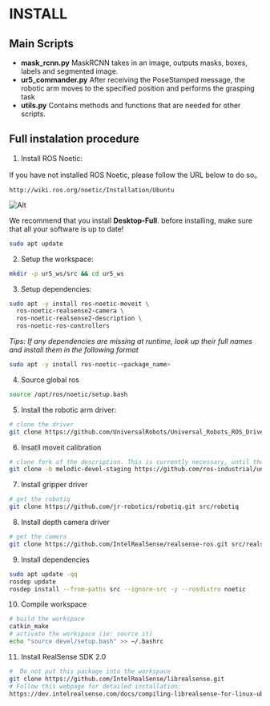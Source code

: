 # INSTALL
## Main Scripts
* **mask_rcnn.py**  MaskRCNN takes in an image, outputs masks, boxes, labels and segmented image.
* **ur5_commander.py**  After receiving the PoseStamped message, the robotic arm moves to the specified position and performs the grasping task
* **utils.py**  Contains methods and functions that are needed for other scripts.
## Full instalation procedure
1. Install ROS Noetic:

If you have not installed ROS Noetic, please follow the URL below to do so。
```
http://wiki.ros.org/noetic/Installation/Ubuntu
```
![Alt](https://img-home.csdnimg.cn/images/20220524100510.png)

We recommend that you install **Desktop-Full**. before installing, make sure that all your software is up to date!
```bash
sudo apt update
```
2. Setup the workspace:
```bash
mkdir -p ur5_ws/src && cd ur5_ws
```
3. Setup dependencies:
```bash
sudo apt -y install ros-noetic-moveit \
  ros-noetic-realsense2-camera \
  ros-noetic-realsense2-description \
  ros-noetic-ros-controllers
```
*Tips:
If any dependencies are missing at runtime, look up their full names and install them in the following format*
```bash
sudo apt -y install ros-noetic-<package_name>
```
4.  Source global ros
```bash
source /opt/ros/noetic/setup.bash
```
5. Install the robotic arm driver:
```bash
# clone the driver
git clone https://github.com/UniversalRobots/Universal_Robots_ROS_Driver.git src/Universal_Robots_ROS_Driver
```
6.  Insatll moveit calibration
```bash
# clone fork of the description. This is currently necessary, until the changes are merged upstream.
git clone -b melodic-devel-staging https://github.com/ros-industrial/universal_robot.git src/universal_robot
```
7. Install gripper driver
```bash
# get the robotiq
git clone https://github.com/jr-robotics/robotiq.git src/robotiq
```
8. Install depth camera driver
```bash
# get the camera
git clone https://github.com/IntelRealSense/realsense-ros.git src/realsense-ros
```
9. Install dependencies
```bash 
sudo apt update -qq
rosdep update
rosdep install --from-paths src --ignore-src -y --rosdistro noetic
```
10. Compile workspace
```bash 
# build the workspace
catkin_make
# activate the workspace (ie: source it)
echo "source devel/setup.bash" >> ~/.bashrc
```
11. Install RealSense SDK 2.0
```bash 
#  Do not put this package into the workspace
git clone https://github.com/IntelRealSense/librealsense.git
# Follow this webpage for detailed installation:
https://dev.intelrealsense.com/docs/compiling-librealsense-for-linux-ubuntu-guide
```
